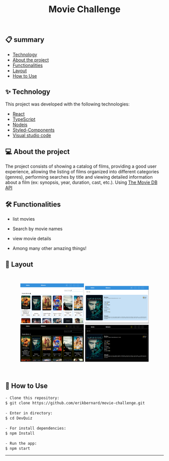 <h1 align="center">
    <strong>Movie Challenge</strong>
</h1>
<br>

## 📋 summary

<ul align="left">
    <li>
      <a href="#-tecnologias">Technology</a>&nbsp;&nbsp;&nbsp;&nbsp;&nbsp;&nbsp;
    </li>
    <li>
      <a href="#-projeto">About the project</a>&nbsp;&nbsp;&nbsp;&nbsp;&nbsp;&nbsp;
    </li>
    <li>
      <a href="#-layout">Functionalities</a>&nbsp;&nbsp;&nbsp;&nbsp;&nbsp;&nbsp;
    </li>
    <li>
      <a href="#-layout">Layout</a>&nbsp;&nbsp;&nbsp;&nbsp;&nbsp;&nbsp;
    </li>
    <li>
      <a href="#-como-executar">How to Use</a>&nbsp;&nbsp;&nbsp;&nbsp;&nbsp;&nbsp;
    </li>
</ul>

## ✨ Technology

This project was developed with the following technologies:

- [React](https://reactjs.org/)
- [TypeScript](https://www.typescriptlang.org/)
- [Nodejs](https://nodejs.org/en/)
- [Styled-Components](https://styled-components.com/)
- [Visual studio code](https://code.visualstudio.com/)

## 💻 About the project

The project consists of showing a catalog of films, providing a good user experience, allowing the listing of films organized into different categories (genres), performing searches by title and viewing detailed information about a film (ex: synopsis, year, duration, cast, etc.). Using [The Movie DB API](https://www.themoviedb.org/documentation/api)

## 🛠️ Functionalities

- list movies
- Search by movie names
- view movie details

- Among many other amazing things!

## 🔖 Layout
<br >

<p align="center">
    <apan align="center">
      <img alt="Dev quiz" src="./public/Screenshot.png" height="40%" width="40%">
      <img alt="Dev quiz" src="./public/Screenshot_2.png" height="50%" width="40%">
      <img alt="Dev quiz" src="./public/Screenshot_3.png" height="40%" width="40%">
      <img alt="Dev quiz" src="./public/Screenshot_1.png" height="40%" width="40%">
    </apan>
</p>

<br >

## 🚀 How to Use

```
- Clone this repository:
$ git clone https://github.com/erikbernard/movie-challenge.git

- Enter in directory:
$ cd DevQuiz

- For install dependencies:
$ npm Install

- Run the app:
$ npm start
```

---
